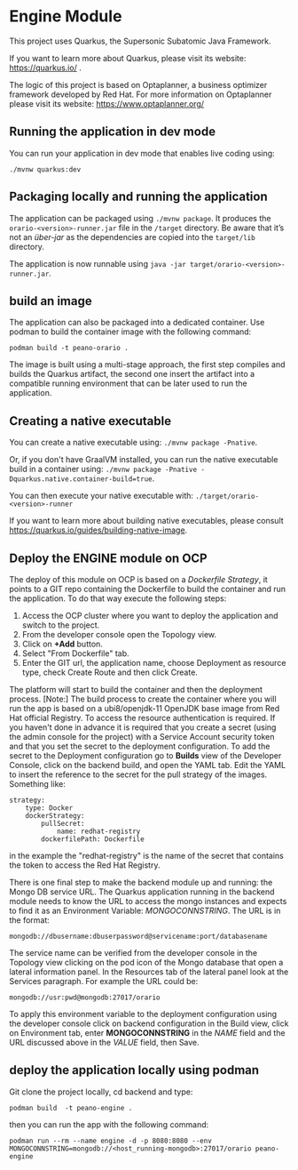 # Engine Module

This project uses Quarkus, the Supersonic Subatomic Java Framework.

If you want to learn more about Quarkus, please visit its website: https://quarkus.io/ .

The logic of this project is based on Optaplanner, a business optimizer framework developed by Red Hat.
For more information on Optaplanner please visit its website: https://www.optaplanner.org/

## Running the application in dev mode

You can run your application in dev mode that enables live coding using:
```
./mvnw quarkus:dev
```

## Packaging locally and running the application

The application can be packaged using `./mvnw package`.
It produces the `orario-<version>-runner.jar` file in the `/target` directory.
Be aware that it’s not an _über-jar_ as the dependencies are copied into the `target/lib` directory.

The application is now runnable using `java -jar target/orario-<version>-runner.jar`.

## build an image

The application can also be packaged into a dedicated container. Use podman to build the container image with the following command:

    podman build -t peano-orario .

The image is built using a multi-stage approach, the first step compiles and builds the Quarkus artifact, the second one insert the artifact into a compatible running environment that can be later used to run the application.

## Creating a native executable

You can create a native executable using: `./mvnw package -Pnative`.

Or, if you don't have GraalVM installed, you can run the native executable build in a container using: `./mvnw package -Pnative -Dquarkus.native.container-build=true`.

You can then execute your native executable with: `./target/orario-<version>-runner`

If you want to learn more about building native executables, please consult https://quarkus.io/guides/building-native-image.

## Deploy the ENGINE module on OCP
The deploy of this module on OCP is based on a *Dockerfile Strategy*, it points to a GIT repo containing the Dockerfile to build the container and run the application. To do that way execute the following steps:

1. Access the OCP cluster where you want to deploy the application and switch to the project.
2. From the developer console open the Topology view.
3. Click on **+Add** button.
4. Select "From Dockerfile" tab.
5. Enter the GIT url, the application name, choose Deployment as resource type, check Create Route and then click Create.

The platform will start to build the container and then the deployment process.
[Note:] The build process to create the container where you will run the app is based on a ubi8/openjdk-11 OpenJDK base image from Red Hat official Registry. To access the resource authentication is required. If you haven't done in advance it is required that you create a secret (using the admin console for the project) with a Service Account security token and that you set the secret to the deployment configuration. To add the secret to the Deployment configuration go to **Builds** view of the Developer Console, click on the backend build, and open the YAML tab. Edit the YAML to insert the reference to the secret for the pull strategy of the images. Something like:

    strategy:
        type: Docker
        dockerStrategy:
            pullSecret:
                name: redhat-registry
            dockerfilePath: Dockerfile

in the example the "redhat-registry" is the name of the secret that contains the token to access the Red Hat Registry.

There is one final step to make the backend module up and running: the Mongo DB service URL.
The Quarkus application running in the backend module needs to know the URL to access the mongo instances and expects to find it as an Environment Variable: *MONGOCONNSTRING*. The URL is in the format:

    mongodb://dbusername:dbuserpassword@servicename:port/databasename 

The service name can be verified from the developer console in the Topology view clicking on the pod icon of the Mongo database that open a lateral information panel. In the Resources tab of the lateral panel look at the Services paragraph.
For example the URL could be:

    mongodb://usr:pwd@mongodb:27017/orario

To apply this environment variable to the deployment configuration using the developer console click on backend configuration in the Build view, click on Environment tab, enter **MONGOCONNSTRING** in the *NAME* field and the URL discussed above in the *VALUE* field, then Save. 

## deploy the application locally using podman

Git clone the project locally, cd backend and type:

    podman build  -t peano-engine .

then you can run the app with the following command:

    podman run --rm --name engine -d -p 8080:8080 --env MONGOCONNSTRING=mongodb://<host_running-mongodb>:27017/orario peano-engine
